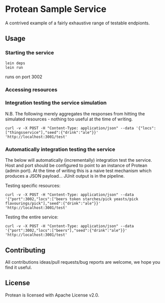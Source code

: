 # Protean Sample Service

A contrived example of a fairly exhaustive range of testable endpionts.


## Usage

### Starting the service

    lein deps
    lein run

 runs on port 3002

### Accessing resources




### Integration testing the service simulation

N.B. The following merely aggregates the responses from hitting the simulated resources - nothing too useful at the time of writing.

    curl -v -X POST -H "Content-Type: application/json" --data '{"locs":["thingsservice"],"seed":{"drink":"ale"}}' 'http://localhost:3001/test'


### Automatically integration testing the service

The below will automatically (incrementally) integration test the service.  Host and port should be configured to point to an instance of Protean (admin port).  At the time of writing this is a naive test mechanism which produces a JSON payload... JUnit output is in the pipeline.

Testing specific resources:

    curl -v -X POST -H "Content-Type: application/json" --data '{"port":3002,"locs":["beers token starches/pick yeasts/pick flavourings/pick"],"seed":{"drink":"ale"}}' 'http://localhost:3001/test'

Testing the entire service:

    curl -v -X POST -H "Content-Type: application/json" --data '{"port":3002,"locs":["beers"],"seed":{"drink":"ale"}}' 'http://localhost:3001/test'


## Contributing

All contributions ideas/pull requests/bug reports are welcome, we hope you find it useful.


## License

Protean is licensed with Apache License v2.0.
